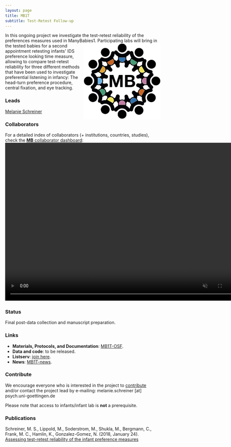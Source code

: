 ```yaml
---
layout: page
title: MB1T
subtitle: Test-Retest Follow-up
---
```


<!--
To-do:
- replace image placeholders.
- add collaborators map.
-->

In this ongoing project we investigate the test-retest reliability of the preferences measures used in ManyBabies1. <img style="float: right;" src="/assets/img/placeholder.png"> Participating labs will bring in the tested babies for a second appointment retesting infants' IDS preference looking time measure, allowing to compare test-retest reliability for three different methods that have been used to investigate preferential listening in infancy: The head-turn preference procedure, central fixation, and eye tracking.

### Leads
[Melanie Schreiner](https://www.psych.uni-goettingen.de/en/lang/team/schreiner-melanie)

### Collaborators
For a detailed index of collaborators (+ institutions, countries, studies), check the [**MB** collaborator dashboard](https://rodrigodalben.shinyapps.io/shiny_mb_map/): <video muted autoplay="autoplay" loop="loop" width="768" height="512">
    <source src="/assets/img/dashboard_studies.mp4" type="video/mp4">  
    </video>

<!-- Flourish
<div class="flourish-embed flourish-map" data-src="visualisation/2520232" data-url="https://flo.uri.sh/visualisation/2520232/embed"><script src="https://public.flourish.studio/resources/embed.js"></script></div>
-->

### Status
Final post-data collection and manuscript preparation.

### Links
* **Materials, Protocols, and Documentation**: [MB1T-OSF](https://osf.io/zeqka/).
* **Data and code**: to be released.
* **Listserv**: [join here](https://mailman.stanford.edu/mailman/listinfo/manybabies1).
* **News**: [MB1T-news]({{site.baseurl}}/tags/#MB1T).

### Contribute
We encourage everyone who is interested in the project to [contribute]({{site.baseurl}}/sign_up_log_in/) and/or contact the project lead by e-mailing: melanie.schreiner [at] psych.uni-goettingen.de

Please note that access to infants/infant lab is **not** a prerequisite.

### Publications
Schreiner, M. S., Lippold, M., Soderstrom, M., Shukla, M., Bergmann, C., Frank, M. C., Hamlin, K., Gonzalez-Gomez, N. (2018, January 24). [Assessing test-retest reliability of the infant preference measures](https://osf.io/v5f8t)

